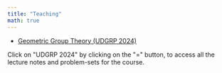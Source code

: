 ```yaml
---
title: "Teaching"
math: true
---
```


- [Geometric Group Theory (UDGRP 2024)](https://maltreanungkur.github.io/web/teaching/udgrp/)  

Click on "UDGRP 2024" by clicking on the "=" button, to access all the lecture notes and problem-sets for the course.
